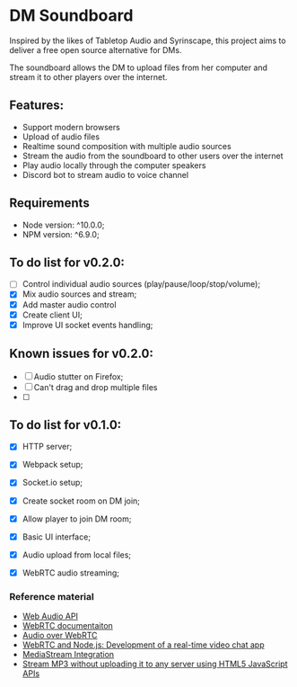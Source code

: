 # DM Soundboard
Inspired by the likes of Tabletop Audio and Syrinscape, this project aims to deliver a free open source alternative for DMs.

The soundboard allows the DM to upload files from her computer and stream it to other players over the internet.

## Features:
- Support modern browsers
- Upload of audio files
- Realtime sound composition with multiple audio sources
- Stream the audio from the soundboard to other users over the internet
- Play audio locally through the computer speakers
- Discord bot to stream audio to voice channel

## Requirements
- Node version: ^10.0.0;
- NPM version: ^6.9.0;

## To do list for v0.2.0:
- [ ] Control individual audio sources (play/pause/loop/stop/volume);
- [x] Mix audio sources and stream;
- [x] Add master audio control
- [x] Create client UI;
- [x] Improve UI socket events handling;

## Known issues for v0.2.0:
- [ ] Audio stutter on Firefox;
- [ ] Can't drag and drop multiple files
- [ ] 

## To do list for v0.1.0:
- [x] HTTP server;
- [x] Webpack setup; 
- [x] Socket.io setup;
- [x] Create socket room on DM join;
- [x] Allow player to join DM room;
- [x] Basic UI interface;
- [x] Audio upload from local files;
- [x] WebRTC audio streaming;


### Reference material
- [Web Audio API](https://developer.mozilla.org/en-US/docs/Web/API/Web_Audio_API)
- [WebRTC documentaiton](https://developer.mozilla.org/pt-PT/docs/Web/API/API_WebRTC)
- [Audio over WebRTC](https://dvcs.w3.org/hg/audio/raw-file/tip/webaudio/webrtc-integration.html)
- [WebRTC and Node.js: Development of a real-time video chat app](https://tsh.io/blog/how-to-write-video-chat-app-using-webrtc-and-nodejs/)
- [MediaStream Integration](https://dvcs.w3.org/hg/audio/raw-file/tip/webaudio/webrtc-integration.html)
- [Stream MP3 without uploading it to any server using HTML5 JavaScript APIs](https://github.com/eelcocramer/webrtc-mp3-stream)

